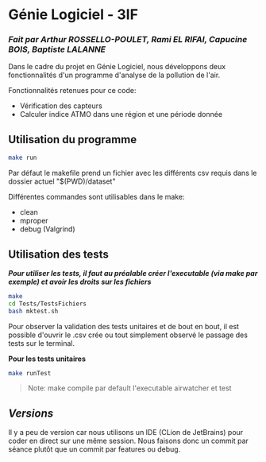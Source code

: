 # Génie Logiciel - 3IF
### _Fait par Arthur ROSSELLO-POULET, Rami EL RIFAI, Capucine BOIS, Baptiste LALANNE_




Dans le cadre du projet en Génie Logiciel, nous développons deux fonctionnalités d'un programme d'analyse de la pollution de l'air.

Fonctionnalités retenues pour ce code:
- Vérification des capteurs
- Calculer indice ATMO dans une région et une période donnée


## Utilisation du programme

```sh
make run
```

Par défaut le makefile prend un fichier avec les différents csv requis dans le dossier actuel "$(PWD)/dataset"

Différentes commandes sont utilisables dans le make:
- clean
- mproper
- debug (Valgrind)


## Utilisation des tests

***Pour utiliser les tests, il faut au préalable créer l'executable (via make par exemple) et avoir les droits sur les fichiers***
```sh
make
cd Tests/TestsFichiers
bash mktest.sh
```
Pour observer la validation des tests unitaires et de bout en bout, il est possible d'ouvrir le .csv crée ou tout simplement observé le passage des tests sur le terminal.


**Pour les tests unitaires**
```bash
make runTest
```
> Note: make compile par default l'executable airwatcher et test

## *Versions*
Il y a peu de version car nous utilisons un IDE (CLion de JetBrains) pour coder en direct sur une même session. Nous faisons donc un commit par séance plutôt que un commit par features ou debug.
